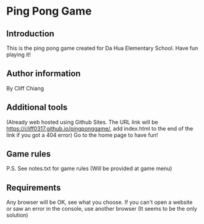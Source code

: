 # Ping Pong Game
## Introduction
This is the ping pong game created for Da Hua Elementary School.
Have fun playing it!
## Author information
By Cliff Chiang
## Additional tools
(Already web hosted using Github Sites. The URL link will be https://cliff0317.github.io/pingponggame/, add index.html to the end of the link if you got a 404 error)
Go to the home page to have fun!
## Game rules
P.S. See notes.txt for game rules (Will be provided at game menu)
## Requirements
Any browser will be OK, see what you choose.
If you can't open a website or saw an error in the console, use another browser (It seems to be the only solution)
